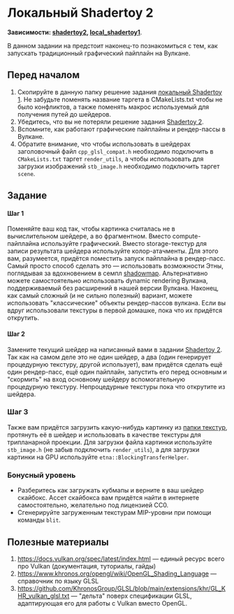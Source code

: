 # Локальный Shadertoy 2

**Зависимости: [shadertoy2](/tasks/shadertoy2/), [local_shadertoy1](/tasks/local_shadertoy1/)**.

В данном задании на предстоит наконец-то познакомиться с тем, как запускать традиционный графический пайплайн на Вулкане.

## Перед началом

 1. Скопируйте в данную папку решение задания [локальный Shadertoy 1](/tasks/local_shadertoy1/).
    Не забудьте поменять название таргета в CMakeLists.txt чтобы не было конфликтов, а также поменять макрос используемый для получения путей до шейдеров.
 2. Убедитесь, что вы не потеряли решение задания [Shadertoy 2](/tasks/shadertoy2/).
 3. Вспомните, как работают графические пайплайны и рендер-пассы в Вулкане.
 4. Обратите внимание, что чтобы использовать в шейдерах заголовочный файл `cpp_glsl_compat.h` необходимо подключить в `CMakeLists.txt` таргет `render_utils`, а чтобы использовать для загрузки изображений `stb_image.h` необходимо подключить таргет `scene`.

## Задание

#### Шаг 1

Поменяйте ваш код так, чтобы картинка считалась не в вычислительном шейдере, а во фрагментном.
Вместо compute-пайплайна используйте графический.
Вместо storage-текстур для записи результата шейдера используйте колор-атачменты.
Для этого вам, разумеется, придётся поместить запуск пайплайна в рендер-пасс.
Самый просто способ сделать это &mdash; использовать возможности Этны, поглядывая за вдохновением в семпл [shadowmap](/samples/shadowmap/).
Альтернативно можете самостоятельно использовать dynamic rendering Вулкана, поддерживаемый без расширений в нашей версии Вулкана.
Наконец, как самый сложный (и не сильно полезный) вариант, можете использовать "классические" объекты рендер-пассов вулкана.
Если вы вдруг использовали текстуры в первой домашке, пока что их придётся открутить.

#### Шаг 2

Замените текущий шейдер на написанный вами в задании [Shadertoy 2](/tasks/shadertoy2/).
Так как на самом деле это не один шейдер, а два (один генерирует процедурную текстуру, другой использует), вам придётся сделать ещё один рендер-пасс, ещё один пайплайн, запустить его перед основным и "скормить" на вход основному шейдеру вспомогательную процедурную текстуру.
Непроцедурные текстуры пока что открутите из шейдера.

### Шаг 3

Также вам придётся загрузить какую-нибудь картинку из [папки текстур](/resources/textures/), протянуть её в шейдер и использовать в качестве текстуры для трипланарной проекции.
Для загрузки файла картинки используйте `stb_image.h` (не забыв подключить `render_utils`), а для загрузки картинки на GPU используйте `etna::BlockingTransferHelper`.

### Бонусный уровень

- Разберитесь как загружать кубмапы и верните в ваш шейдер скайбокс.
  Ассет скайбокса вам придётся найти в интернете самостоятельно, желательно под лицензией CC0.
- Сгенерируйте загруженным текстурам MIP-уровни при помощи команды `blit`.

## Полезные материалы

 1. https://docs.vulkan.org/spec/latest/index.html &mdash; единый ресурс всего про Vulkan (документация, туториалы, гайды)
 2. https://www.khronos.org/opengl/wiki/OpenGL_Shading_Language &mdash; справочник по языку GLSL
 3. https://github.com/KhronosGroup/GLSL/blob/main/extensions/khr/GL_KHR_vulkan_glsl.txt &mdash; "дельта" поверх спецификации GLSL, адаптирующая его для работы с Vulkan вместо OpenGL.